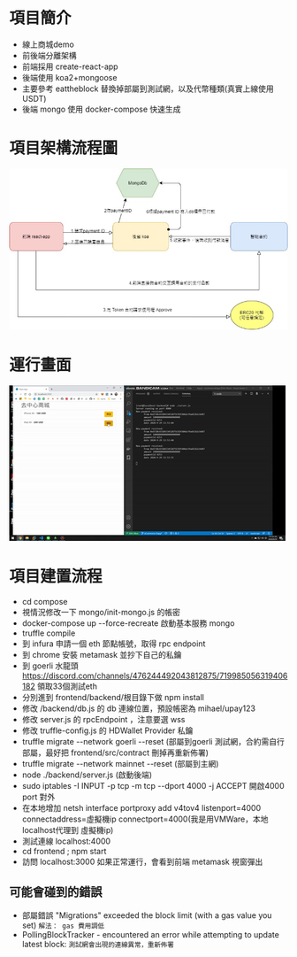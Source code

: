 # 項目簡介
- 線上商城demo
- 前後端分離架構
- 前端採用 create-react-app
- 後端使用 koa2+mongoose
- 主要參考 eattheblock 替換掉部屬到測試網，以及代幣種類(真實上線使用USDT)
- 後端 mongo 使用 docker-compose 快速生成
# 項目架構流程圖
![項目架構流程圖](docs/dapp-eCommerce.jpg)
# 運行畫面
![運行畫面](docs/dapp-eCommerce.gif)
# 項目建置流程
- cd compose 
- 視情況修改一下 mongo/init-mongo.js 的帳密
- docker-compose up --force-recreate 啟動基本服務 mongo
- truffle compile
- 到 infura 申請一個 eth 節點帳號，取得 rpc endpoint
- 到 chrome 安裝 metamask 並抄下自己的私鑰
- 到 goerli 水龍頭 https://discord.com/channels/476244492043812875/719985056319406182 領取33個測試eth
- 分別進到 frontend/backend/根目錄下做 npm install
- 修改 /backend/db.js 的 db 連線位置，預設帳密為 mihael/upay123
- 修改 server.js 的 rpcEndpoint ，注意要選 wss
- 修改 truffle-config.js 的 HDWallet Provider 私鑰
- truffle migrate --network goerli --reset (部屬到goerli 測試網，合約需自行部屬，最好把 frontend/src/contract 刪掉再重新佈署)
- truffle migrate --network mainnet --reset (部屬到主網)
- node ./backend/server.js (啟動後端)
- sudo iptables -I INPUT -p tcp -m tcp --dport 4000 -j ACCEPT  開啟4000 port 對外
- 在本地增加 netsh interface portproxy add v4tov4 listenport=4000 connectaddress=虛擬機ip connectport=4000(我是用VMWare，本地localhost代理到 虛擬機ip)
- 測試連線 localhost:4000
- cd frontend ; npm start
- 訪問 localhost:3000 如果正常運行，會看到前端 metamask 視窗彈出
## 可能會碰到的錯誤
- 部屬錯誤 "Migrations" exceeded the block limit (with a gas value you set)
```解法： gas 費用調低```
-  PollingBlockTracker - encountered an error while attempting to update latest block:
```測試網會出現的連線異常，重新佈署```
